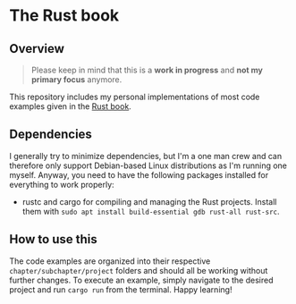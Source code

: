 # The Rust book

## Overview

> Please keep in mind that this is a **work in progress** and **not my primary focus** anymore.

This repository includes my personal implementations of most code examples given in the [Rust book](https://doc.rust-lang.org/book/).

## Dependencies

I generally try to minimize dependencies, but I'm a one man crew and can therefore only support Debian-based Linux distributions as I'm running one myself. Anyway, you need to have the following packages installed for everything to work properly:

- rustc and cargo for compiling and managing the Rust projects. Install them with `sudo apt install build-essential gdb rust-all rust-src`.

## How to use this

The code examples are organized into their respective `chapter/subchapter/project` folders and should all be working without further changes. To execute an example, simply navigate to the desired project and run `cargo run` from the terminal. Happy learning!
